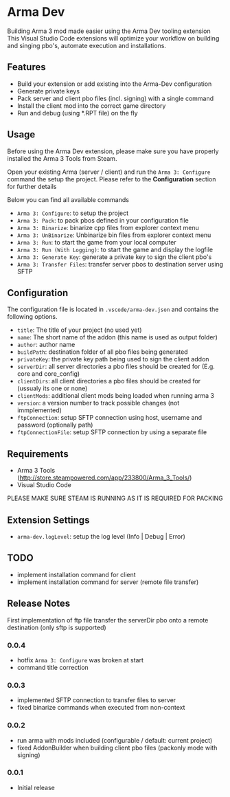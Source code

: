 # Arma Dev

Building Arma 3 mod made easier using the Arma Dev tooling extension
This Visual Studio Code extensions will optimize your workflow on building and singing pbo's, automate execution and installations.

## Features

* Build your extension or add existing into the Arma-Dev configuration
* Generate private keys
* Pack server and client pbo files (incl. signing) with a single command
* Install the client mod into the correct game directory
* Run and debug (using *.RPT file) on the fly

## Usage

Before using the Arma Dev extension, please make sure you have properly installed the Arma 3 Tools from Steam.

Open your existing Arma (server / client) and run the `Arma 3: Configure` command the setup the project.
Please refer to the **Configuration** section for further details

Below you can find all available commands

* `Arma 3: Configure`: to setup the project
* `Arma 3: Pack`: to pack pbos defined in your configuration file
* `Arma 3: Binarize`: binarize cpp files from explorer context menu
* `Arma 3: UnBinarize`: Unbinarize bin files from explorer context menu
* `Arma 3: Run`: to start the game from your local computer
* `Arma 3: Run (With Logging)`: to start the game and display the logfile
* `Arma 3: Generate Key`: generate a private key to sign the client pbo's
* `Arma 3: Transfer Files`: transfer server pbos to destination server using SFTP

## Configuration

The configuration file is located in `.vscode/arma-dev.json` and contains the following options.

* `title`: The title of your project (no used yet)
* `name`: The short name of the addon (this name is used as output folder)
* `author`: author name
* `buildPath`: destination folder of all pbo files being generated
* `privateKey`: the private key path being used to sign the client addon
* `serverDir`: all server directories a pbo files should be created for (E.g. core and core_config)
* `clientDirs`: all client directories a pbo files should be created for (ussualy its one or none)
* `clientMods`: additional client mods being loaded when running arma 3
* `version`: a version number to track possible changes (not immplemented)
* `ftpConnection`: setup SFTP connection using host, username and password (optionally path)
* `ftpConnectionFile`: setup SFTP connection by using a separate file

## Requirements

* Arma 3 Tools (http://store.steampowered.com/app/233800/Arma_3_Tools/)
* Visual Studio Code

PLEASE MAKE SURE STEAM IS RUNNING AS IT IS REQUIRED FOR PACKING

## Extension Settings

* `arma-dev.logLevel`: setup the log level (Info | Debug | Error)

## TODO

* implement installation command for client
* implement installation command for server (remote file transfer) 

## Release Notes

First implementation of ftp file transfer the serverDir pbo onto a remote destination (only sftp is supported)

### 0.0.4

* hotfix `Arma 3: Configure` was broken at start
* command title correction

### 0.0.3

* implemented SFTP connection to transfer files to server
* fixed binarize commands when executed from non-context

### 0.0.2

* run arma with mods included (configurable / default: current project)
* fixed AddonBuilder when building client pbo files (packonly mode with signing)

### 0.0.1

* Initial release